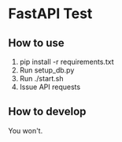 # FastAPI Test

## How to use
1. pip install -r requirements.txt
2. Run setup_db.py
3. Run ./start.sh
4. Issue API requests

## How to develop
You won't.
